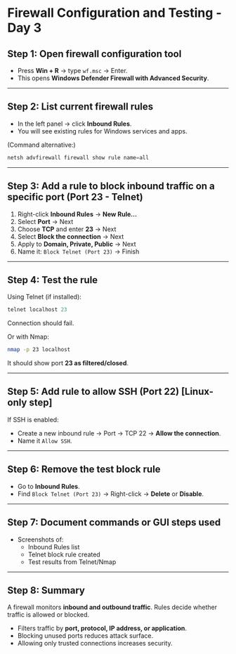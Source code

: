 # Firewall Configuration and Testing - Day 3

## Step 1: Open firewall configuration tool
- Press **Win + R** → type `wf.msc` → Enter.  
- This opens **Windows Defender Firewall with Advanced Security**.

---

## Step 2: List current firewall rules
- In the left panel → click **Inbound Rules**.  
- You will see existing rules for Windows services and apps.  

(Command alternative:)  
```powershell
netsh advfirewall firewall show rule name=all
```

---

## Step 3: Add a rule to block inbound traffic on a specific port (Port 23 - Telnet)
1. Right-click **Inbound Rules** → **New Rule…**  
2. Select **Port** → Next  
3. Choose **TCP** and enter **23** → Next  
4. Select **Block the connection** → Next  
5. Apply to **Domain, Private, Public** → Next  
6. Name it: `Block Telnet (Port 23)` → Finish  

---

## Step 4: Test the rule
Using Telnet (if installed):  
```powershell
telnet localhost 23
```
Connection should fail.  

Or with Nmap:  
```bash
nmap -p 23 localhost
```
It should show port **23 as filtered/closed**.

---

## Step 5: Add rule to allow SSH (Port 22) [Linux-only step]
If SSH is enabled:  
- Create a new inbound rule → Port → TCP 22 → **Allow the connection**.  
- Name it `Allow SSH`.  

---

## Step 6: Remove the test block rule
- Go to **Inbound Rules**.  
- Find `Block Telnet (Port 23)` → Right-click → **Delete** or **Disable**.  

---

## Step 7: Document commands or GUI steps used
- Screenshots of:  
  - Inbound Rules list  
  - Telnet block rule created  
  - Test results from Telnet/Nmap  

---

## Step 8: Summary
A firewall monitors **inbound and outbound traffic**. Rules decide whether traffic is allowed or blocked.  
- Filters traffic by **port, protocol, IP address, or application**.  
- Blocking unused ports reduces attack surface.  
- Allowing only trusted connections increases security.  

